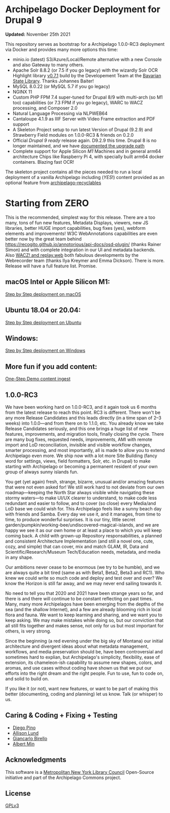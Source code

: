 <!--documentation
---
title: "Archipelago-deployment for Drupal 9"
tags:
  - Archipelago-deployment
  - Drupal 9
  - Docker
---
documentation-->

# Archipelago Docker Deployment for Drupal 9

**Updated:** November 25th 2021

This repository serves as bootstrap for a Archipelago 1.0.0-RC3 deployment via Docker and provides many more options this time:

- minio.io (latest) S3/Azure/Local/Remote alternative with a new Console and also Gateway to many others.
- Apache Solr 8.8.2 (or 7.5 if you go legacy) with the wizardly Solr OCR Highlight library [v0.7.1](https://github.com/dbmdz/solr-ocrhighlighting/releases/tag/0.7.1) build by the Developement Team at the [Bavarian State Library](https://github.com/dbmdz). Thanks Johannes Baiter!
- MySQL 8.0.22 (or MySQL 5.7 if you go legacy)
- NGINX 11
- Custom PHP FPM 7.4 super-tuned for Drupal 8/9 with multi-arch (so M1 too) capabilities (or 7.3 FPM if you go legacy), WARC to WACZ processing, and Composer 2.0
- Natural Language Processing via NLPWEB64
- Cantaloupe 4.1.9 as IIIF Server with Video Frame extraction and PDF support
- A Skeleton Project setup to run latest Version of Drupal (9.2.9) and Strawberry Field modules on 1.0.0-RC3 & friends on 0.2.0
- Official *Drupal 9 ready* release again. D9.2.9 this time. Drupal 8 is no longer maintained, and we have [documented the upgrade path](docs/upgradeFromD8ToD9.md)
- Complete support for Apple Silicon *M1* Machines and in general arm64 architecture Chips like Raspberry Pi 4, with specially built arm64 docker containers. Blazing fast OCR!

The skeleton project contains all the pieces needed to run a local deployment of a vanilla Archipelago including (*YES*!) content provided as an optional feature from [archipelago-recyclables](https://github.com/esmero/archipelago-recyclables)

# Starting from ZERO

This is the recommended, simplest way for this release. There are a too many, tons of fun new features, Metadata Displays, viewers, new JS libraries, better HUGE import capabilities, bug fixes (yes), webform elements and improvements! W3C WebAnnotations capabilities are even better now by the great team behind <https://recogito.github.io/annotorious/api-docs/osd-plugin/> (thanks Rainer Simon) and with complete integration in our UI and metadata backends. Also [WACZ! and replay.web](https://github.com/webrecorder/replayweb.page) both fabulous developments by the Webrecorder team (thanks Ilya Kreymer and Emma Dickson). There is more. Release will have a full feature list. Promise.

## macOS Intel or Apple Silicon M1:

[Step by Step deployment on macOS](docs/osx.md)

## Ubuntu 18.04 or 20.04:

[Step by Step deployment on Ubuntu](docs/ubuntu.md)

## Windows:

[Step by Step deployment on Windows](docs/windows.md)

## More fun if you add content:

[One-Step Demo content ingest](docs/democontent.md)

## 1.0.0-RC3

We have been working hard on 1.0.0-RC3, and it again took us 6 months from the latest release to reach this point. RC3 is different. There won't be any more Release Candidates and this leads directly (in a time span of 2–3 weeks) into 1.0.0—and from there on to 1.1.0, etc. You already know we take Release Candidates seriously, and this one brings a huge list of new features, improvements, and migration tools, finally closing the cycle. There are many bug fixes, requested needs, improvements, AMI with remote import and LoD reconciliation, invisible and visible workflow changes, smarter processing, and most importantly, all is made to allow you to extend Archipelago even more. We ship now with a lot more Site Building (fancy word for settings, views, field formatters, Solr, etc. in Drupal) to make starting with Archipelago or becoming a permanent resident of your own group of always sunny islands fun.

You get (yet again) fresh, strange, bizarre, unusual and/or amazing features that were not even asked for! We still work hard to not deviate from our own roadmap—keeping the North Star always visible while navigating these stormy waters—to make UI/UX clearer to understand, to make code less redundant and easier to follow, and to cover (so close) every Media/and LoD base we could wish for. This Archipelago feels like a sunny beach day with friends and Samba. Every day we use it, and it manages, from time to time, to produce wonderful surprises. It is our tiny, little secret garden/pumpkin/working-bee/undiscovered-magical-islands, and we are happy we see it as our own home or at least a place to which you will keep coming back. A child with grown-up Repository responsabilities, a planned and consistent Architecture Implementation (and still a novel one, cute, cozy, and simple) that can cover, mix and match GLAM, IR, Data and Scientific/Research/Museum Tech/Education needs, metadata, and media in any shape.

Our ambitions never cease to be enormous (we try to be humble), and we are always quite a bit tired (same as with Beta1, Beta2, Beta3 and RC1). Who knew we could write so much code and deploy and test over and over? We know the Horizon is still far away, and we may never end sailing towards it.

No need to tell you that 2020 and 2021 have been strange years so far, and there is and there will continue to be constant reflecting on past times. Many, many more Archipelagos have been emerging from the depths of the sea (and the shallow Internet), and a few are already blooming rich in local flora and fauna. We want to keep learning and sharing, and we want you to keep asking. We may make mistakes while doing so, but our conviction that all still fits together and makes sense, not only for us but most important for others, is very strong.

Since the beginning (a red evening under the big sky of Montana) our initial architecture and divergent ideas about what metadata management, workflows, and media preservation should be, have been controversial and sometimes hard to explian, but Archipelago's simplicity, flexibility, ease of extension, its chameleon-ish capability to assume new shapes, colors, and aromas, and use cases without coding have shown us that we put our efforts into the right dream and the right people. Fun to use, fun to code on, and solid to build on.

If you like it (or not), want new features, or want to be part of making this better (documenting, coding and planning) let us know. Talk (or whisper) to us.

## Caring & Coding + Fixing + Testing

* [Diego Pino](https://github.com/DiegoPino)
* [Allison Lund](https://github.com/alliomeria)
* [Giancarlo Birello](https://github.com/giancarlobi)
* [Albert Min](https://github.com/aksm)

## Acknowledgments

This software is a [Metropolitan New York Library Council](https://metro.org) Open-Source initiative and part of the Archipelago Commons project.

## License

[GPLv3](http://www.gnu.org/licenses/gpl-3.0.txt)
